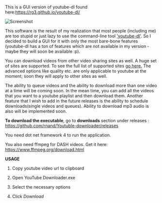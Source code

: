 This is a GUI version of youtube-dl found here:https://rg3.github.io/youtube-dl/

![Screenshot](https://cloud.githubusercontent.com/assets/12506856/8772821/dbb9f46e-2eec-11e5-8379-09067a0911cf.PNG)

This software is the result of my realization that most people (including me) are too stupid or just lazy to use the command-line tool ['youtube-dl'](https://rg3.github.io/youtube-dl/). So I decided to build a GUI for it with only the most bare-bone features (youtube-dl has a ton of features which are not available in my version - maybe they will soon be available :p).

You can download videos from other video sharing sites as well. A huge set of sites are supported. To see the full list of supported sites [go here.](https://rg3.github.io/youtube-dl/supportedsites.html) The advanced options like quality etc. are only applicable to youtube at the moment; soon they will apply to other sites as well.

The ability to queue videos and the ability to download more than one video at a time will be coming soon. In the mean time, you can add all the videos that you want to a youtube playlist and then download them. Another feature that I wish to add in the future releases is the ability to schedule downloads(single videos and queues). Ability to download mp3 audio is also will be implemented soon.

**To download the executable**, go to **downloads** section under releases : https://github.com/rnand/Youtuble-downloader/releases

You need dot net framework 4 to run the application.

You also need ffmpeg for DASH videos. Get it here: https://www.ffmpeg.org/download.html

**USAGE**

1. Copy youtube video url to clipboard

2. Open YouTube Downloader.exe

3. Select the necessary options

4. Click *Download*
